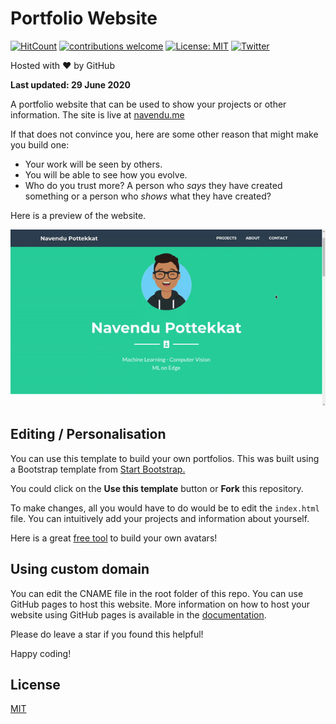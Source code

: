 # Portfolio Website 
[![HitCount](http://hits.dwyl.com/navendu-pottekkat/navendu-pottekkatgithubio.svg)](http://hits.dwyl.com/navendu-pottekkat/navendu-pottekkatgithubio)
[![contributions welcome](https://img.shields.io/badge/contributions-welcome-brightgreen.svg?style=flat)](https://github.com/navendu-pottekkat/navendu-pottekkat.github.io/issues)
[![License: MIT](https://img.shields.io/badge/License-MIT-yellow.svg)](https://opensource.org/licenses/MIT)
[![Twitter](https://img.shields.io/twitter/follow/navendu_23.svg?style=social&label=@navendu_23)](https://twitter.com/navendu_23) 

Hosted with ❤ by GitHub  

**Last updated: 29 June 2020**

A portfolio website that can be used to show your projects or other information. The site is live at [navendu.me](https://navendu-pottekkat.github.io/)

If that does not convince you, here are some other reason that might make you build one:

* Your work will be seen by others.
* You will be able to see how you evolve.
* Who do you trust more? A person who *says* they have created something or a person who *shows* what they have created?

Here is a preview of the website.

![Preview](preview.gif)

## Editing / Personalisation

You can use this template to build your own portfolios. This was built using a Bootstrap template from [Start Bootstrap.](https://startbootstrap.com/)

You could click on the **Use this template** button or **Fork** this repository.

To make changes, all you would have to do would be to edit the `index.html` file. You can intuitively add your projects and information about yourself.

Here is a great [free tool](https://getavataaars.com/) to build your own avatars! 

## Using custom domain

You can edit the CNAME file in the root folder of this repo. You can use GitHub pages to host this website. More information on how to host your website using GitHub pages is available in the [documentation](https://help.github.com/en/github/working-with-github-pages/configuring-a-custom-domain-for-your-github-pages-site).

Please do leave a star if you found this helpful!

Happy coding!

## License
[MIT](https://choosealicense.com/licenses/mit/)

